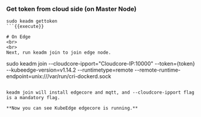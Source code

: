 ### Get token from cloud side (on Master Node)
```
sudo keadm gettoken
```{{execute}}

# On Edge 
<br>
<br>
Next, run keadm join to join edge node.

```
sudo keadm join --cloudcore-ipport="Cloudcore-IP:10000" --token={token} --kubeedge-version=v1.14.2 --runtimetype=remote --remote-runtime-endpoint=unix:///var/run/cri-dockerd.sock

```{{execute}}

keadm join will install edgecore and mqtt, and --cloudcore-ipport flag is a mandatory flag.   

**Now you can see KubeEdge edgecore is running.**